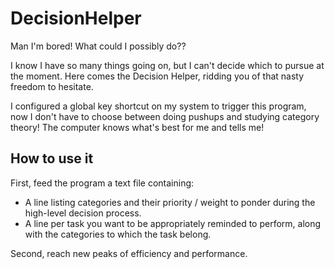 DecisionHelper
==============

Man I'm bored! What could I possibly do??

I know I have so many things going on, but I can't decide which to pursue at the moment. Here comes the Decision Helper, ridding you of that nasty freedom to hesitate.

I configured a global key shortcut on my system to trigger this program, now I don't have to choose between doing pushups and studying category theory! The computer knows what's best for me and tells me!

How to use it
-------------

First, feed the program a text file containing:
- A line listing categories and their priority / weight to ponder during the high-level decision process.
- A line per task you want to be appropriately reminded to perform, along with the categories to which the task belong.

Second, reach new peaks of efficiency and performance.
